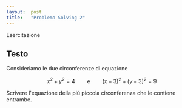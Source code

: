 ```yaml
---
layout:  post
title:   "Problema Solving 2"
---
```

Esercitazione

Testo
-----
Consideriamo le due circonferenze di equazione

$$x^2 + y^2 = 4 \qquad \text{e} \qquad (x-3)^2 + (y-3)^2 = 9$$

Scrivere l'equazione della più piccola circonferenza che le contiene entrambe.
